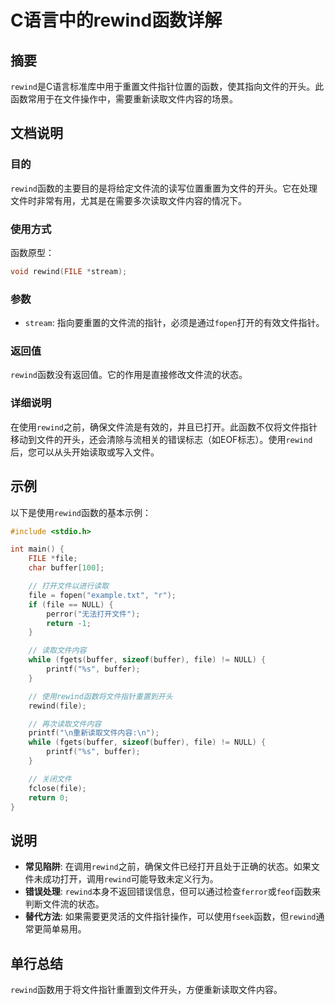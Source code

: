 <!--
Meta Description: # C语言中的rewind函数详解 ## 摘要 `rewind`是C语言标准库中用于重置文件指针位置的函数，使其指向文件的开头。此函数常用于在文件操作中，需要重新读取文件内容的场景。 ## 文档说明 ### 目的 `rewind`函数的主要目的是将给定文件流的读写位置重置为文件的开头。它在处理文件时...
Meta Keywords: rewind, file, buffer, null, printf
-->

# C语言中的rewind函数详解

## 摘要
`rewind`是C语言标准库中用于重置文件指针位置的函数，使其指向文件的开头。此函数常用于在文件操作中，需要重新读取文件内容的场景。

## 文档说明
### 目的
`rewind`函数的主要目的是将给定文件流的读写位置重置为文件的开头。它在处理文件时非常有用，尤其是在需要多次读取文件内容的情况下。

### 使用方式
函数原型：
```c
void rewind(FILE *stream);
```

### 参数
- `stream`: 指向要重置的文件流的指针，必须是通过`fopen`打开的有效文件指针。

### 返回值
`rewind`函数没有返回值。它的作用是直接修改文件流的状态。

### 详细说明
在使用`rewind`之前，确保文件流是有效的，并且已打开。此函数不仅将文件指针移动到文件的开头，还会清除与流相关的错误标志（如EOF标志）。使用`rewind`后，您可以从头开始读取或写入文件。

## 示例
以下是使用`rewind`函数的基本示例：

```c
#include <stdio.h>

int main() {
    FILE *file;
    char buffer[100];

    // 打开文件以进行读取
    file = fopen("example.txt", "r");
    if (file == NULL) {
        perror("无法打开文件");
        return -1;
    }

    // 读取文件内容
    while (fgets(buffer, sizeof(buffer), file) != NULL) {
        printf("%s", buffer);
    }

    // 使用rewind函数将文件指针重置到开头
    rewind(file);

    // 再次读取文件内容
    printf("\n重新读取文件内容:\n");
    while (fgets(buffer, sizeof(buffer), file) != NULL) {
        printf("%s", buffer);
    }

    // 关闭文件
    fclose(file);
    return 0;
}
```

## 说明
- **常见陷阱**: 在调用`rewind`之前，确保文件已经打开且处于正确的状态。如果文件未成功打开，调用`rewind`可能导致未定义行为。
- **错误处理**: `rewind`本身不返回错误信息，但可以通过检查`ferror`或`feof`函数来判断文件流的状态。
- **替代方法**: 如果需要更灵活的文件指针操作，可以使用`fseek`函数，但`rewind`通常更简单易用。

## 单行总结
`rewind`函数用于将文件指针重置到文件开头，方便重新读取文件内容。